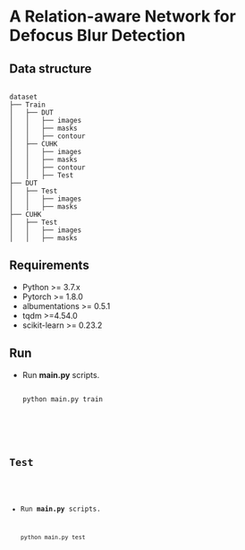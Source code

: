 # A Relation-aware Network for Defocus Blur Detection

## Data structure

<pre><code>
dataset
├── Train
│   ├── DUT
│   │   ├── images
│   │   ├── masks
│   │   ├── contour
│   ├── CUHK
│   │   ├── images
│   │   ├── masks
│   │   ├── contour
│   │   ├── Test
├── DUT
│   ├── Test
│   │   ├── images
│   │   ├── masks
├── CUHK
│   ├── Test
│   │   ├── images
│   │   ├── masks
</code></pre>

## Requirements

* Python >= 3.7.x
* Pytorch >= 1.8.0
* albumentations >= 0.5.1
* tqdm >=4.54.0
* scikit-learn >= 0.23.2

## Run

* Run **main.py** scripts.
  
  <pre><code>
  python main.py train

## Test

- Run **main.py** scripts.
  
  ```
  python main.py test
  ```
